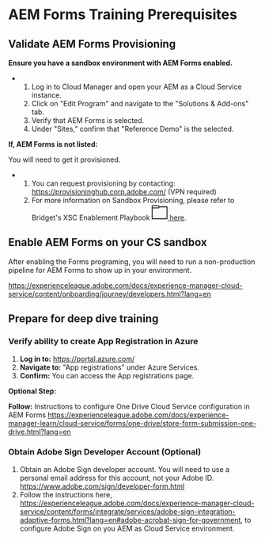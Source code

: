 # AEM Forms Training Prerequisites


## Validate AEM Forms Provisioning

**Ensure you have a sandbox environment with AEM Forms enabled.**

- 1. Log in to Cloud Manager and open your AEM as a Cloud Service instance.
  2. Click on "Edit Program" and navigate to the "Solutions & Add-ons" tab.
  3. Verify that AEM Forms is selected.
  4. Under "Sites," confirm that "Reference Demo" is the selected.

**If, AEM Forms is not listed:**

You will need to get it provisioned.

- 1. You can request provisioning by contacting: <https://provisioninghub.corp.adobe.com/> (VPN required)
  2. For more information on Sandbox Provisioning, please refer to Bridget's XSC Enablement Playbook  [![​Folder icon](data:image/png;base64,iVBORw0KGgoAAAANSUhEUgAAACAAAAAgCAYAAABzenr0AAAAAXNSR0IArs4c6QAAAARnQU1BAACxjwv8YQUAAAAJcEhZcwAAHYcAAB2HAY/l8WUAAABnSURBVFhH7dFBCsAgDETRHEs9UD1lVr1VNpVCs6qLMAoKTuBvxwcKr5T0IOWc7m9i7Hrj0aYgfMzMwqnqD4O2DwCp1qsLjOQbMGDk8Tffgb5gRgQQQAABBBBAAAEE7AdY1XrA4SfSAB0mB0vVCTxWAAAAAElFTkSuQmCC) here](https://adobe-my.sharepoint.com/:o:/r/personal/bportela_adobe_com/Documents/XSC%20Enablement%20Ramp%20Playbook?d=wdbcfcd960e454bce87bda06ac133ec7a&csf=1&web=1&e=bucE1e).

## Enable AEM Forms on your CS sandbox

After enabling the Forms programing, you will need to run a non-production pipeline for AEM Forms to show up in your environment.

<https://experienceleague.adobe.com/docs/experience-manager-cloud-service/content/onboarding/journey/developers.html?lang=en>

## Prepare for deep dive training

### Verify ability to create App Registration in Azure

1. **Log in to:** <https://portal.azure.com/>
2. **Navigate to:** "App registrations" under Azure Services.
3. **Confirm:** You can access the App registrations page.

**Optional Step:**

**Follow:** Instructions to configure One Drive Cloud Service configuration in AEM Forms <https://experienceleague.adobe.com/docs/experience-manager-learn/cloud-service/forms/one-drive/store-form-submission-one-drive.html?lang=en>

### Obtain Adobe Sign Developer Account (Optional)

1. Obtain an Adobe Sign developer account. You will need to use a personal email address for this account, not your Adobe ID. <https://www.adobe.com/sign/developer-form.html>
2. Follow the instructions here, <https://experienceleague.adobe.com/docs/experience-manager-cloud-service/content/forms/integrate/services/adobe-sign-integration-adaptive-forms.html?lang=en#adobe-acrobat-sign-for-government>, to configure Adobe Sign on you AEM as Cloud Service environment.
